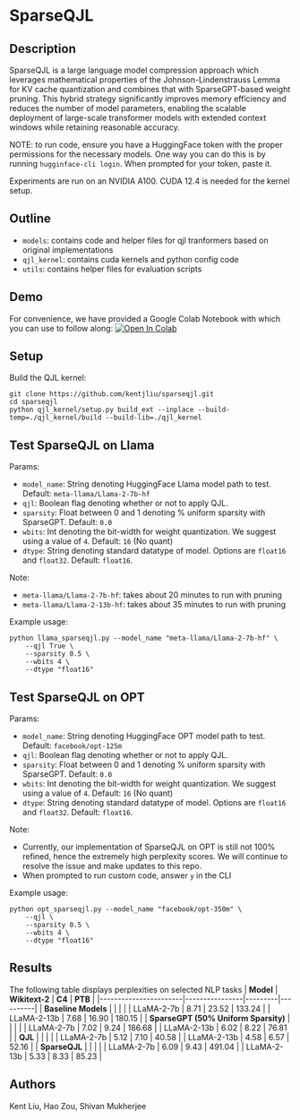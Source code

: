 # SparseQJL

## Description
SparseQJL is a large language model compression approach which leverages mathematical properties of the 
Johnson-Lindenstrauss Lemma for KV cache quantization and combines that with SparseGPT-based weight
pruning. This hybrid strategy significantly improves memory efficiency and reduces the number of model parameters, enabling
the scalable deployment of large-scale transformer models with extended context windows while retaining reasonable accuracy.

NOTE: to run code, ensure you have a HuggingFace token with the proper permissions for the necessary models.
One way you can do this is by running `hugginface-cli login`. When prompted for your token, paste it.

Experiments are run on an NVIDIA A100. CUDA 12.4 is needed for the kernel setup.

## Outline
* `models`: contains code and helper files for qjl tranformers based on original implementations
* `qjl_kernel`: contains cuda kernels and python config code
* `utils`: contains helper files for evaluation scripts

## Demo
For convenience, we have provided a Google Colab Notebook with which you can use to follow along:
[![Open In Colab](https://colab.research.google.com/assets/colab-badge.svg)](https://colab.research.google.com/github/kentjliu/sparseqjl/blob/main/test_book.ipynb)


## Setup
Build the QJL kernel:
```
git clone https://github.com/kentjliu/sparseqjl.git
cd sparseqjl
python qjl_kernel/setup.py build_ext --inplace --build-temp=./qjl_kernel/build --build-lib=./qjl_kernel
```

## Test SparseQJL on Llama

Params:

* `model_name`: String denoting HuggingFace Llama model path to test. Default: `meta-llama/Llama-2-7b-hf`
* `qjl`: Boolean flag denoting whether or not to apply QJL.
* `sparsity`: Float between 0 and 1 denoting \% uniform sparsity with SparseGPT. Default: `0.0`
* `wbits`: Int denoting the bit-width for weight quantization. We suggest using a value of `4`. Default: `16` (No quant)
* `dtype`: String denoting standard datatype of model. Options are `float16` and `float32`. Default: `float16`.

Note:
* `meta-llama/Llama-2-7b-hf`: takes about 20 minutes to run with pruning
* `meta-llama/Llama-2-13b-hf`: takes about 35 minutes to run with pruning

Example usage:
```
python llama_sparseqjl.py --model_name "meta-llama/Llama-2-7b-hf" \
    --qjl True \
    --sparsity 0.5 \
    --wbits 4 \
    --dtype "float16"
```

## Test SparseQJL on OPT
Params:

* `model_name`: String denoting HuggingFace OPT model path to test. Default: `facebook/opt-125m`
* `qjl`: Boolean flag denoting whether or not to apply QJL.
* `sparsity`: Float between 0 and 1 denoting \% uniform sparsity with SparseGPT. Default: `0.0`
* `wbits`: Int denoting the bit-width for weight quantization. We suggest using a value of `4`. Default: `16` (No quant)
* `dtype`: String denoting standard datatype of model. Options are `float16` and `float32`. Default: `float16`.

Note:

* Currently, our implementation of SparseQJL on OPT is still not 100\% refined, hence the extremely high perplexity scores. We will continue to resolve the issue and make updates to this repo. 
* When prompted to run custom code, answer `y` in the CLI

Example usage:
```
python opt_sparseqjl.py --model_name "facebook/opt-350m" \
    --qjl \
    --sparsity 0.5 \
    --wbits 4 \
    --dtype "float16"
```

## Results
The following table displays perplexities on selected NLP tasks
| **Model**             | **Wikitext-2** | **C4**  | **PTB**  |
|-----------------------|----------------|---------|----------|
| **Baseline Models**   |                |         |          |
| LLaMA-2-7b            | 8.71           | 23.52   | 133.24   |
| LLaMA-2-13b           | 7.68           | 16.90   | 180.15   |
| **SparseGPT (50% Uniform Sparsity)** | | | |
| LLaMA-2-7b            | 7.02           | 9.24    | 186.68   |
| LLaMA-2-13b           | 6.02           | 8.22    | 76.81    |
| **QJL**               |                |         |          |
| LLaMA-2-7b            | 5.12           | 7.10    | 40.58    |
| LLaMA-2-13b           | 4.58           | 6.57    | 52.16    |
| **SparseQJL**         |                |         |          |
| LLaMA-2-7b            | 6.09           | 9.43    | 491.04   |
| LLaMA-2-13b           | 5.33           | 8.33    | 85.23    |

## Authors 
Kent Liu, Hao Zou, Shivan Mukherjee
